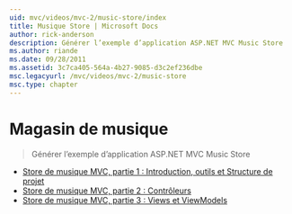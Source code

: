 ```yaml
---
uid: mvc/videos/mvc-2/music-store/index
title: Musique Store | Microsoft Docs
author: rick-anderson
description: Générer l’exemple d’application ASP.NET MVC Music Store
ms.author: riande
ms.date: 09/28/2011
ms.assetid: 3c7ca405-564a-4b27-9085-d3c2ef236dbe
msc.legacyurl: /mvc/videos/mvc-2/music-store
msc.type: chapter
---
```

<a name="music-store"></a>Magasin de musique
====================
> Générer l’exemple d’application ASP.NET MVC Music Store


- [Store de musique MVC, partie 1 : Introduction, outils et Structure de projet](mvc-music-store-part-1-intro-tools-and-project-structure.md)
- [Store de musique MVC, partie 2 : Contrôleurs](mvc-music-store-part-2-controllers.md)
- [Store de musique MVC, partie 3 : Views et ViewModels](mvc-music-store-part-3-views-and-viewmodels.md)
